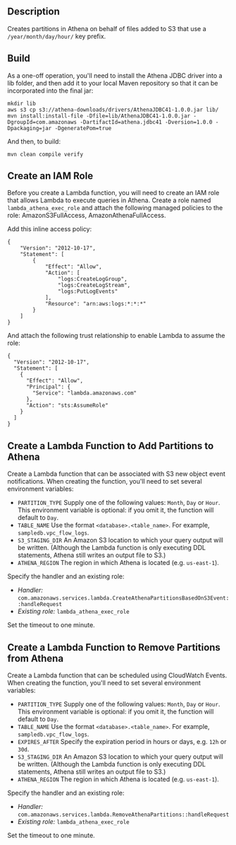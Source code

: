 Description
-----------

Creates partitions in Athena on behalf of files added to S3 that use a `/year/month/day/hour/` key prefix.

Build
-----

As a one-off operation, you'll need to install the Athena JDBC driver into a lib folder, and then add it to your local Maven repository so that it can be incorporated into the final jar:

```
mkdir lib
aws s3 cp s3://athena-downloads/drivers/AthenaJDBC41-1.0.0.jar lib/
mvn install:install-file -Dfile=lib/AthenaJDBC41-1.0.0.jar -DgroupId=com.amazonaws -DartifactId=athena.jdbc41 -Dversion=1.0.0 -Dpackaging=jar -DgeneratePom=true
```

And then, to build:

```
mvn clean compile verify
```

Create an IAM Role
------------------

Before you create a Lambda function, you will need to create an IAM role that allows Lambda to execute queries in Athena. Create a role named `lambda_athena_exec_role` and attach the following managed policies to the role: AmazonS3FullAccess, AmazonAthenaFullAccess.

Add this inline access policy:

```
{
    "Version": "2012-10-17",
    "Statement": [
        {
            "Effect": "Allow",
            "Action": [
                "logs:CreateLogGroup",
                "logs:CreateLogStream",
                "logs:PutLogEvents"
            ],
            "Resource": "arn:aws:logs:*:*:*"
        }
    ]
}
```

And attach the following trust relationship to enable Lambda to assume the role:

```
{
  "Version": "2012-10-17",
  "Statement": [
    {
      "Effect": "Allow",
      "Principal": {
        "Service": "lambda.amazonaws.com"
      },
      "Action": "sts:AssumeRole"
    }
  ]
}
```

Create a Lambda Function to Add Partitions to Athena
----------------------------------------------------

Create a Lambda function that can be associated with S3 new object event notifications. When creating the function, you'll need to set several environment variables:

 - `PARTITION_TYPE` Supply one of the following values: `Month`, `Day` or `Hour`. This environment variable is optional: if you omit it, the function will default to `Day`.
 - `TABLE_NAME` Use the format `<database>.<table_name>`. For example, `sampledb.vpc_flow_logs`.
 - `S3_STAGING_DIR` An Amazon S3 location to which your query output will be written. (Although the Lambda function is only executing DDL statements, Athena still writes an output file to S3.)
 - `ATHENA_REGION` The region in which Athena is located (e.g. `us-east-1`).

Specify the handler and an existing role:

 - *Handler:* `com.amazonaws.services.lambda.CreateAthenaPartitionsBasedOnS3Event::handleRequest`
 - *Existing role:* `lambda_athena_exec_role`

Set the timeout to one minute.

Create a Lambda Function to Remove Partitions from Athena
---------------------------------------------------------

Create a Lambda function that can be scheduled using CloudWatch Events. When creating the function, you'll need to set several environment variables:

 - `PARTITION_TYPE` Supply one of the following values: `Month`, `Day` or `Hour`. This environment variable is optional: if you omit it, the function will default to `Day`.
 - `TABLE_NAME` Use the format `<database>.<table_name>`. For example, `sampledb.vpc_flow_logs`.
 - `EXPIRES_AFTER` Specify the expiration period in hours or days, e.g. `12h` or `30d`.
 - `S3_STAGING_DIR` An Amazon S3 location to which your query output will be written. (Although the Lambda function is only executing DDL statements, Athena still writes an output file to S3.)
 - `ATHENA_REGION` The region in which Athena is located (e.g. `us-east-1`).

Specify the handler and an existing role:

 - *Handler:* `com.amazonaws.services.lambda.RemoveAthenaPartitions::handleRequest`
 - *Existing role:* `lambda_athena_exec_role`

Set the timeout to one minute.



